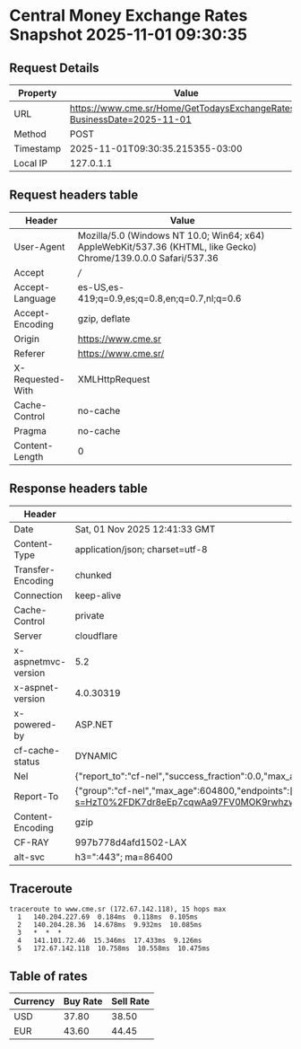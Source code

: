 # Central Money Exchange Rates Snapshot 2025-11-01 09:30:35
## Request Details

| Property | Value |
|----------|-------|
| URL | https://www.cme.sr/Home/GetTodaysExchangeRates/?BusinessDate=2025-11-01 |
| Method | POST |
| Timestamp | 2025-11-01T09:30:35.215355-03:00 |
| Local IP | 127.0.1.1 |
    
## Request headers table

| Header | Value |
|--------|-------|
| User-Agent | Mozilla/5.0 (Windows NT 10.0; Win64; x64) AppleWebKit/537.36 (KHTML, like Gecko) Chrome/139.0.0.0 Safari/537.36 |
| Accept | */* |
| Accept-Language | es-US,es-419;q=0.9,es;q=0.8,en;q=0.7,nl;q=0.6 |
| Accept-Encoding | gzip, deflate |
| Origin | https://www.cme.sr |
| Referer | https://www.cme.sr/ |
| X-Requested-With | XMLHttpRequest |
| Cache-Control | no-cache |
| Pragma | no-cache |
| Content-Length | 0 |

    
## Response headers table
| Header | Value |
|--------|-------|
| Date | Sat, 01 Nov 2025 12:41:33 GMT |
| Content-Type | application/json; charset=utf-8 |
| Transfer-Encoding | chunked |
| Connection | keep-alive |
| Cache-Control | private |
| Server | cloudflare |
| x-aspnetmvc-version | 5.2 |
| x-aspnet-version | 4.0.30319 |
| x-powered-by | ASP.NET |
| cf-cache-status | DYNAMIC |
| Nel | {"report_to":"cf-nel","success_fraction":0.0,"max_age":604800} |
| Report-To | {"group":"cf-nel","max_age":604800,"endpoints":[{"url":"https://a.nel.cloudflare.com/report/v4?s=HzT0%2FDK7dr8eEp7cqwAa97FV0MOK9rwhzw3uxRZiHXS3xm%2FlyqC7ADOyhNiRNOiMLpFj%2B8ExOPN8w4x0QVWyJOJ%2FBjgedsz7"}]} |
| Content-Encoding | gzip |
| CF-RAY | 997b778d4afd1502-LAX |
| alt-svc | h3=":443"; ma=86400 |

## Traceroute 

```
traceroute to www.cme.sr (172.67.142.118), 15 hops max
  1   140.204.227.69  0.184ms  0.118ms  0.105ms 
  2   140.204.28.36  14.678ms  9.932ms  10.085ms 
  3   *  *  * 
  4   141.101.72.46  15.346ms  17.433ms  9.126ms 
  5   172.67.142.118  10.758ms  10.558ms  10.475ms 

```


## Table of rates

| Currency | Buy Rate | Sell Rate |
|----------|----------|-----------|
| USD | 37.80 | 38.50 |
| EUR | 43.60 | 44.45 |

